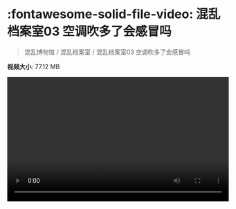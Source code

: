 # :fontawesome-solid-file-video: 混乱档案室03 空调吹多了会感冒吗

> 混乱博物馆 / 混乱档案室 / 混乱档案室03 空调吹多了会感冒吗

**视频大小**: 77.12 MB

<video id="V-6c9de74be6e89166366bff3805ce3510" width="512" height="288" preload="none" playsinline webkit-playsinline></video>